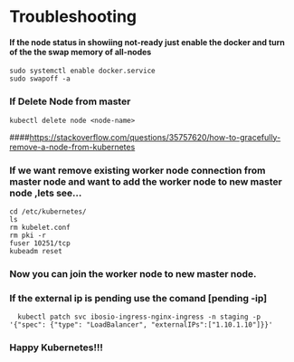 
# Troubleshooting

#### If the node status in showiing not-ready just enable the docker and turn of the the swap memory of all-nodes

    sudo systemctl enable docker.service
    sudo swapoff -a
    
    
### If Delete Node from master

    kubectl delete node <node-name>
    
####https://stackoverflow.com/questions/35757620/how-to-gracefully-remove-a-node-from-kubernetes
    
### If we want  remove existing worker node connection from master node and want to add the worker node to new master node ,lets see...

    cd /etc/kubernetes/ 
    ls
    rm kubelet.conf
    rm pki -r
    fuser 10251/tcp
    kubeadm reset

### Now you can join the worker node to new master node.

### If the external ip is pending use the comand [pending -ip]

      kubectl patch svc ibosio-ingress-nginx-ingress -n staging -p '{"spec": {"type": "LoadBalancer", "externalIPs":["1.10.1.10"]}}'  
  
### Happy Kubernetes!!!
      
